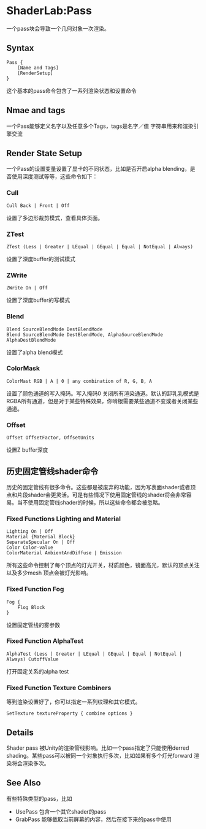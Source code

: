 # ShaderLab:Pass
一个pass块会导致一个几何对象一次渲染。

## Syntax
```
Pass {
    [Name and Tags]
    [RenderSetup]
}
```
这个基本的pass命令包含了一系列渲染状态和设置命令

## Nmae and tags
一个Pass能够定义名字以及任意多个Tags，tags是名字／值 字符串用来和渲染引擎交流

## Render State Setup
一个Pass的设置变量设置了显卡的不同状态，比如是否开启alpha blending，是否使用深度测试等等，这些命令如下：

### Cull
```
Cull Back | Front | Off
```
设置了多边形裁剪模式，查看具体页面。

### ZTest
```
ZTest (Less | Greater | LEqual | GEqual | Equal | NotEqual | Always)
```
设置了深度buffer的测试模式

### ZWrite
```
ZWrite On | Off
```
设置了深度buffer的写模式

### Blend 
```
Blend SourceBlendMode DestBlendMode
Blend SourceBlendMode DestBlendMode, AlphaSourceBlendMode AlphaDestBlendMode
```
设置了alpha blend模式

### ColorMask
```
ColorMast RGB | A | 0 | any combination of R, G, B, A
```
设置了颜色通道的写入掩码。写入掩码0 关闭所有渲染通道。默认的卸乳乳模式是RGBA所有通道，但是对于某些特殊效果，你啃根需要某些通道不变或者关闭某些通道。

### Offset
```
Offset OffsetFactor, OffsetUnits
```
设置Z buffer深度

## 历史固定管线shader命令
历史的固定管线有很多命令。这些都是被废弃的功能，因为写表面shader或者顶点和片段shader会更灵活。可是有些情况下使用固定管线的shader将会非常容易。当不使用固定管线shader的时候，所以这些命令都会被忽略。

### Fixed Functions Lighting and Material
```
Lighting On | Off
Material {Material Block}
SeparateSpecular On | Off
Color Color-value
ColorMaterial AmbientAndDiffuse | Emission
```
所有这些命令控制了每个顶点的灯光开关，材质颜色，镜面高光，默认的顶点关注以及多少mesh 顶点会被灯光影响。

### Fixed Function Fog
```
Fog {
    Flog Block
}
```
设置固定管线的雾参数

### Fixed Function AlphaTest
```
AlphaTest (Less | Greater | LEqual | GEqual | Equal | NotEqual | Always) CutoffValue
```
打开固定关系的alpha test

### Fixed Function Texture Combiners
等到渲染设置好了，你可以指定一系列纹理和其它模式。
```
SetTexture textureProperty { combine options }
```

## Details
Shader pass 被Unity的渲染管线影响。比如一个pass指定了只能使用derred shading。某些pass可以被同一个对象执行多次，比如如果有多个灯光forward 渲染将会渲染多次。

## See Also
有些特殊类型的pass，比如
* UsePass 包含一个其它shader的pass
* GrabPass 能够截取当前屏幕的内容，然后在接下来的pass中使用
